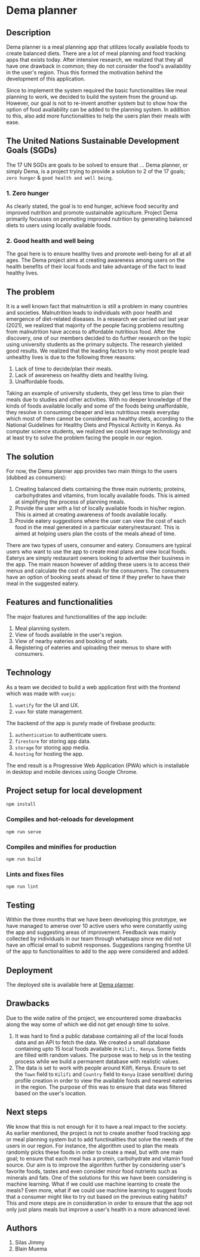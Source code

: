 # Dema planner

## Description
Dema planner is a meal planning app that utilizes locally available foods to create balanced diets. There are a lot of meal planning and food tracking apps that exists today. After intensive research, we realized that they all have one drawback in common; they do not consider the food's availability in the user's region. Thus this formed the motivation behind the development of this application.

Since to implement the system required the basic functionalities like meal planning to work, we decided to build the system from the ground up. However, our goal is not to re-invent another system but to show how the option of food availability can be added to the planning system. In addition to this, also add more functionalities to help the users plan their meals with ease.

## The United Nations Sustainable Development Goals (SGDs)
The 17 UN SGDs are goals to be solved to ensure that ... Dema planner, or simply Dema, is a project trying to provide a solution to 2 of the 17 goals; ```zero hunger``` & ```good health and well being```.

### 1. Zero hunger
As clearly stated, the goal is to end hunger, achieve food security and improved nutrition and promote sustainable agriculture. Project Dema primarily focusses on promoting improved nutrition by generating balanced diets to users using locally available foods.

### 2. Good health and well being
The goal here is to ensure healthy lives and promote well-being for all at all ages. The Dema project aims at creating awareness among users on the health benefits of their local foods and take advantage of the fact to lead healthy lives.

## The problem
It is a well known fact that malnutrition is still a problem in many countries and societies. Malnutrition leads to individuals with poor health and emergence of diet-related diseases. In a research we carried out last year (2021), we realized that majority of the people facing problems resulting from malnutrition have access to affordable nutritious food. After the discovery, one of our members decided to do further research on the topic using university students as the primary subjects. The research yielded good results. We realized that the leading factors to why most people lead unhealthy lives is due to the following three reasons:

1. Lack of time to decide/plan their meals.
2. Lack of awareness on healthy diets and healthy living.
3. Unaffordable foods.

Taking an example of university students, they get less time to plan their meals due to studies and other activities. With no deeper knowledge of the kinds of foods available locally and some of the foods being unaffordable, they resolve in consuming cheaper and less nutritious meals everyday which most of them cannot be considered as healthy diets, according to the National Guidelines for Healthy Diets and Physical Activity in Kenya. As computer science students, we realized we could leverage technology and at least try to solve the problem facing the people in our region.

## The solution
For now, the Dema planner app provides two main things to the users (dubbed as consumers):

1. Creating balanced diets containing the three main nutrients; proteins, carbohydrates and vitamins, from locally available foods. This is aimed at simplifying the process of planning meals.
2. Provide the user with a list of locally available foods in his/her region. This is aimed at creating awareness of foods available locally.
3. Provide eatery suggestions where the user can view the cost of each food in the meal generated in a particular eatery/restaurant. This is aimed at helping users plan the costs of the meals ahead of time.

There are two types of users, consumer and eatery. Consumers are typical users who want to use the app to create meal plans and view local foods. Eaterys are simply restaurant owners looking to advertise their business in the app. The main reason however of adding these users is to access their menus and calculate the cost of meals for the consumers. The consumers have an option of booking seats ahead of time if they prefer to have their meal in the suggested eatery.

## Features and functionalities
The major features and functionalities of the app include:

1. Meal planning system.
2. View of foods available in the user's region.
3. View of nearby eateries and booking of seats.
4. Registering of eateries and uploading their menus to share with consumers.

## Technology
As a team we decided to build a web application first with the frontend which was made with ```vuejs```:

1. ```vuetify``` for the UI and UX.
2. ```vuex``` for state management.

The backend of the app is purely made of firebase products:

1. ```authentication``` to authenticate users.
2. ```firestore``` for storing app data.
3. ```storage``` for storing app media.
4. ``hosting`` for hosting the app.

The end result is a Progressive Web Application (PWA) which is installable in desktop and mobile devices using Google Chrome.

## Project setup for local development
```
npm install
```

### Compiles and hot-reloads for development
```
npm run serve
```

### Compiles and minifies for production
```
npm run build
```

### Lints and fixes files
```
npm run lint
```

## Testing
Within the three months that we have been developing this prototype, we have managed to amerse over 10 active users who were constantly using the app and suggesting areas of improvement. Feedback was mainly collected by individuals in our team through whatsapp since we did not have an official email to submit responses. Suggestions ranging fromthe UI of the app to functionalities to add to the app were considered and added.

## Deployment
The deployed site is available here at [Dema planner](demaplanner.app).

## Drawbacks
Due to the wide natire of the project, we encountered some drawbacks along the way some of which we did not get enough time to solve.

1. It was hard to find a public database containing all of the local foods data and an API to fetch the data. We created a small database containing upto 15 local foods available in ```Kilifi, Kenya```. Some fields are filled with random values. The purpose was to help us in the testing process while we build a permanent database with realistic values.
2. The data is set to work with people around Kilifi, Kenya. Ensure to set the ```Town``` field to ```Kilifi``` and ```Country``` field to ``Kenya`` (case sensitive) during profile creation in order to view the available foods and nearest eateries in the region. The purpose of this was to ensure that data was filtered based on the user's location.


## Next steps
We know that this is not enough for it to have a real impact to the society. As earlier mentioned, the project is not to create another food tracking app or meal planning system but to add functinalities that solve the needs of the users in our region. For instance, the algorithm used to plan the meals randomly picks these foods in order to create a meal, but with one main goal; to ensure that each meal has a protein, carbohydrate and vitamin food source. Our aim is to improve the algorithm further by considering user's favorite foods, tastes and even consider minor food nutrients such as minerals and fats. One of the solutions for this we have been considering is machine learning. What if we could use machine learning to create the meals? Even more, what if we could use machine learning to suggest foods that a consumer might like to try out based on the previous eating habits? This and more steps are in consideration in order to ensure that the app not only just plans meals but improve a user's health in a more advanced level.

## Authors
1. Silas Jimmy
2. Blain Muema
